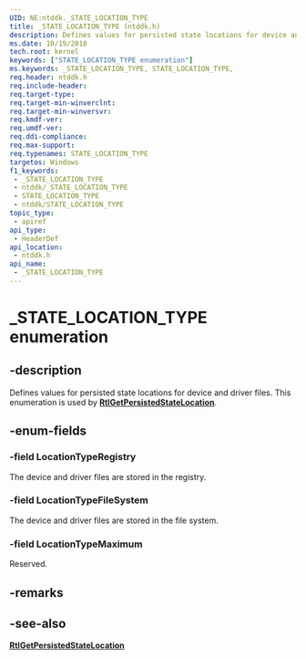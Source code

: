 ```yaml
---
UID: NE:ntddk._STATE_LOCATION_TYPE
title: _STATE_LOCATION_TYPE (ntddk.h)
description: Defines values for persisted state locations for device and driver files.
ms.date: 10/19/2018
tech.root: kernel
keywords: ["STATE_LOCATION_TYPE enumeration"]
ms.keywords: _STATE_LOCATION_TYPE, STATE_LOCATION_TYPE,
req.header: ntddk.h
req.include-header: 
req.target-type: 
req.target-min-winverclnt: 
req.target-min-winversvr: 
req.kmdf-ver: 
req.umdf-ver: 
req.ddi-compliance: 
req.max-support: 
req.typenames: STATE_LOCATION_TYPE
targetos: Windows
f1_keywords:
 - _STATE_LOCATION_TYPE
 - ntddk/_STATE_LOCATION_TYPE
 - STATE_LOCATION_TYPE
 - ntddk/STATE_LOCATION_TYPE
topic_type:
 - apiref
api_type:
 - HeaderDef
api_location:
 - ntddk.h
api_name:
 - _STATE_LOCATION_TYPE
---
```


# _STATE_LOCATION_TYPE enumeration


## -description

Defines values for persisted state locations for device and driver files. This enumeration is used by [**RtlGetPersistedStateLocation**](nf-ntddk-rtlgetpersistedstatelocation.md).

## -enum-fields

### -field LocationTypeRegistry

The device and driver files are stored in the registry.

### -field LocationTypeFileSystem

The device and driver files are stored in the file system.

### -field LocationTypeMaximum

Reserved.

## -remarks

## -see-also

[**RtlGetPersistedStateLocation**](nf-ntddk-rtlgetpersistedstatelocation.md)

